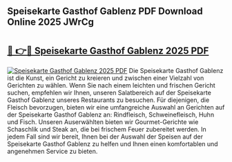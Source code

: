 ## Speisekarte Gasthof Gablenz PDF Download Online 2025 JWrCg

# <h2><a href="http://gcdvqhl.nevu.top/?p=Speisekarte+Gasthof+Gablenz">🔗 👉🔴 Speisekarte Gasthof Gablenz 2025 PDF</a></h2>

[![Speisekarte Gasthof Gablenz 2025 PDF](https://i.imgur.com/dBaPXMq.png)](http://gcdvqhl.nevu.top/?p=Speisekarte+Gasthof+Gablenz)
Die Speisekarte Gasthof Gablenz ist die Kunst, ein Gericht zu kreieren und zwischen einer Vielzahl von Gerichten zu wählen. Wenn Sie nach einem leichten und frischen Gericht suchen, empfehlen wir Ihnen, unseren Salatbereich auf der Speisekarte Gasthof Gablenz unseres Restaurants zu besuchen. Für diejenigen, die Fleisch bevorzugen, bieten wir eine umfangreiche Auswahl an Gerichten auf der Speisekarte Gasthof Gablenz an: Rindfleisch, Schweinefleisch, Huhn und Fisch. Unseren Auserwählten bieten wir Gourmet-Gerichte wie Schaschlik und Steak an, die bei frischem Feuer zubereitet werden. In jedem Fall sind wir bereit, Ihnen bei der Auswahl der Speisen auf der Speisekarte Gasthof Gablenz zu helfen und Ihnen einen komfortablen und angenehmen Service zu bieten.
